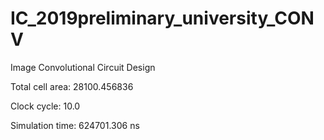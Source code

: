 # IC_2019preliminary_university_CONV
Image Convolutional Circuit Design

Total cell area: 28100.456836

Clock cycle: 10.0

Simulation time: 624701.306 ns
